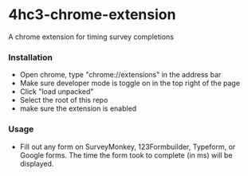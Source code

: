 # 4hc3-chrome-extension
A chrome extension for timing survey completions

### Installation

- Open chrome, type "chrome://extensions" in the address bar
- Make sure developer mode is toggle on in the top right of the page
- Click "load unpacked"
- Select the root of this repo
- make sure the extension is enabled

### Usage

- Fill out any form on SurveyMonkey, 123Formbuilder, Typeform, or Google forms. The time the form took to complete (in ms) will be displayed.
